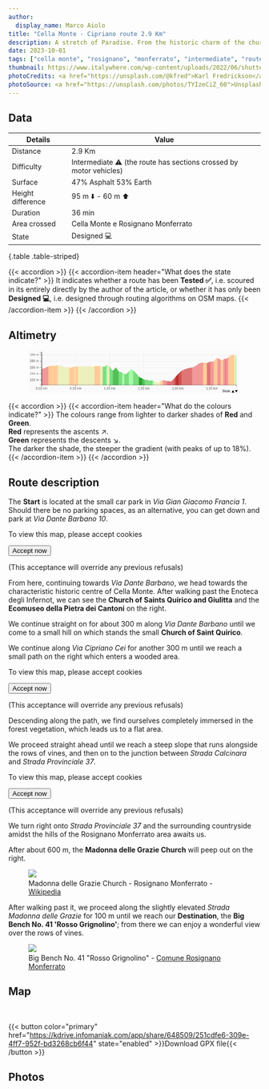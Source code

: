 ```yaml
---
author:
  display_name: Marco Aiolo
title: "Cella Monte - Cipriano route 2.9 Km"
description: A stretch of Paradise. From the historic charm of the churches to the boundless greenery of Monferrato
date: 2023-10-01
tags: ["cella monte", "rosignano", "monferrato", "intermediate", "route", "cipriano"]
thumbnail: https://www.italywhere.com/wp-content/uploads/2022/06/shutterstock_2010548228-1200x800.jpg
photoCredits: <a href="https://unsplash.com/@kfred">Karl Fredrickson</a>
photoSource: <a href="https://unsplash.com/photos/TYIzeCiZ_60">Unsplash</a>
---
```


## Data

| Details | Value |
| -- | ----------- |
| Distance | 2.9 Km  |
| Difficulty | Intermediate :warning: (the route has sections crossed by motor vehicles) |
| Surface | 47% Asphalt 53% Earth  |
| Height difference  | 95 m :arrow_down: - 60 m :arrow_up: |
| Duration | 36 min |
| Area crossed | Cella Monte e Rosignano Monferrato |
| State | Designed :computer: |
{.table .table-striped}

{{< accordion >}}
  {{< accordion-item header="What does the state indicate?" >}}
    It indicates whether a route has been **Tested :white_check_mark:**, i.e. scoured in its entirely directly by the author of the article, or whether it has only been **Designed :computer:**, i.e. designed through routing algorithms on OSM maps.
  {{< /accordion-item >}}
{{< /accordion >}}

## Altimetry

<figure class="figure">
  <img src="https://raw.githubusercontent.com/zelix888/monfit_site/aadfc16eae2355cb70c510200fe2a8bda66dbf34/routes/Cella_Monte/Elevation-Cella%20Monte%20-%20Cipriano.png" class="figure-img img-fluid w-100 rounded">
</figure>

{{< accordion >}}
  {{< accordion-item header="What do the colours indicate?" >}}
    The colours range from lighter to darker shades of **Red** and **Green**. </br>
    **Red** represents the ascents :arrow_upper_right:. </br>
    **Green** represents the descents :arrow_lower_right:. </br>
    The darker the shade, the steeper the gradient (with peaks of up to 18%).
  {{< /accordion-item >}}
{{< /accordion >}}

## Route description

The **Start** is located at the small car park in *Via Gian Giacomo Francia 1*. Should there be no parking spaces, as an alternative, you can get down and park at *Via Dante Barbano 10*.

<p class="text-center">
    <div class="google-maps-placeholder bg-body-tertiary text-center" 
         data-src="https://www.google.com/maps/embed?pb=!4v1698842932330!6m8!1m7!1sdzQKTot5RmrQwh76gtBi_w!2m2!1d45.07463208458687!2d8.391894109934423!3f334.52968817396345!4f1.396576694714014!5f1.52841521987171"
         data-width="600"
         data-height="450">
        <div class="placeholder-content">
            <p>To view this map, please accept cookies</p>
            <button class="btn-accept-now">Accept now</button>
            <p class="small-text mt-4">(This acceptance will override any previous refusals)</p>
        </div>
    </div>
</p>

From here, continuing towards *Via Dante Barbano*, we head towards the characteristic historic centre of Cella Monte. After walking past the Enoteca degli Infernot, we can see the **Church of Saints Quirico and Giulitta** and the **Ecomuseo della Pietra dei Cantoni** on the right. 

We continue straight on for about 300 m along *Via Dante Barbano* until we come to a small hill on which stands the small **Church of Saint Quirico**.

We continue along *Via Cipriano Cei* for another 300 m until we reach a small path on the right which enters a wooded area.

<p class="text-center">
    <div class="google-maps-placeholder bg-body-tertiary text-center" 
         data-src="https://www.google.com/maps/embed?pb=!4v1698859155814!6m8!1m7!1s1uzxGKgzXUikJxV6zACyjQ!2m2!1d45.07962149898847!2d8.386153957073663!3f353.1223181010367!4f-1.6720128634095914!5f1.5480664474403407"
         data-width="600"
         data-height="450">
        <div class="placeholder-content">
            <p>To view this map, please accept cookies</p>
            <button class="btn-accept-now">Accept now</button>
            <p class="small-text mt-4">(This acceptance will override any previous refusals)</p>
        </div>
    </div>
</p>

Descending along the path, we find ourselves completely immersed in the forest vegetation, which leads us to a flat area.

We proceed straight ahead until we reach a steep slope that runs alongside the rows of vines, and then on to the junction between *Strada Calcinara* and *Strada Provinciale 37*.

<p class="text-center">
    <div class="google-maps-placeholder bg-body-tertiary text-center" 
         data-src="https://www.google.com/maps/embed?pb=!4v1698860274397!6m8!1m7!1sTMrI92M_a8Ili_x-fH0Y3A!2m2!1d45.08845487454641!2d8.388872419549159!3f153.08842724469088!4f-0.21992496389938765!5f0.4000000000000002"
         data-width="600"
         data-height="450">
        <div class="placeholder-content">
            <p>To view this map, please accept cookies</p>
            <button class="btn-accept-now">Accept now</button>
            <p class="small-text mt-4">(This acceptance will override any previous refusals)</p>
        </div>
    </div>
</p>

We turn right onto *Strada Provinciale 37* and the surrounding countryside amidst the hills of the Rosignano Monferrato area awaits us.

After about 600 m, the **Madonna delle Grazie Church** will peep out on the right.

<figure class="figure">
  <img src="https://upload.wikimedia.org/wikipedia/commons/thumb/7/7d/Rosignano_S.Maria_delle_Grazie.jpg/1920px-Rosignano_S.Maria_delle_Grazie.jpg" class="figure-img img-fluid rounded">
  <figcaption class="figure-caption">Madonna delle Grazie Church - Rosignano Monferrato - <a href="https://it.wikipedia.org/">Wikipedia</a></figcaption>
</figure>

After walking past it, we proceed along the slightly elevated *Strada Madonna delle Grazie* for 100 m until we reach our **Destination**, the **Big Bench No. 41 'Rosso Grignolino'**; from there we can enjoy a wonderful view over the rows of vines.

<figure class="figure">
  <img src="https://www.comune.rosignanomonferrato.al.it/it-it/immagine/img-45175-O-36-483-0-0-2f764f791fa0cb3dd3fcb881cd848b48" class="figure-img img-fluid rounded">
  <figcaption class="figure-caption">Big Bench No. 41 "Rosso Grignolino" - <a href="https://www.comune.rosignanomonferrato.al.it/it-it/vivere-il-comune/cosa-vedere/big-bench-panchina-gigante-rosso-grignolino-45175-1-00e5f36d1613cd50ea2e0b7caa0c4128">Comune Rosignano Monferrato</a></figcaption>
</figure>

## Map

<div id="map_cellamonte_cipriano" class="ratio ratio-16x9 w-100 rounded"></div> </br>

{{< button color="primary" href="https://kdrive.infomaniak.com/app/share/648509/251cdfe6-309e-4ff7-952f-bd3268cb6f44" state="enabled" >}}Download GPX file{{< /button >}}

## Photos